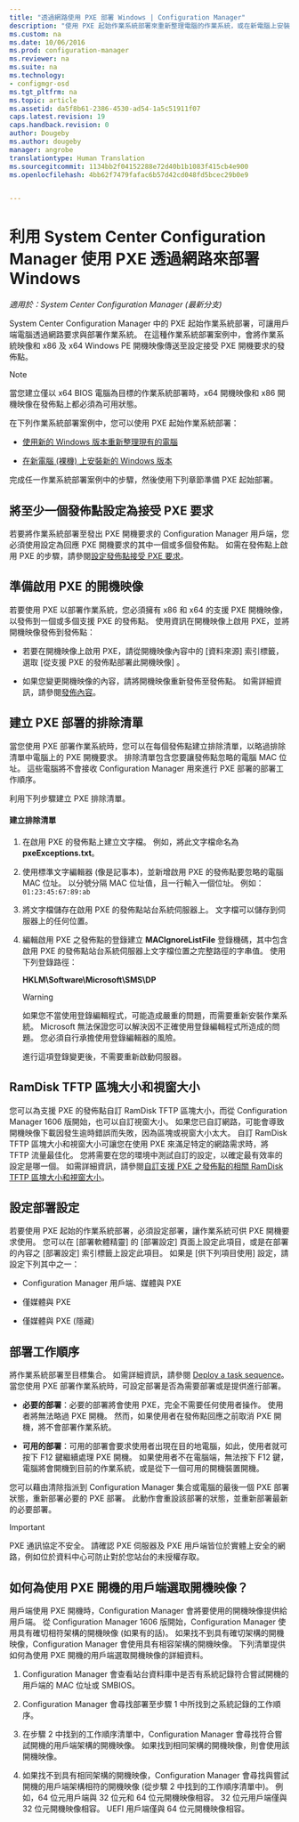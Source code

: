 ```yaml
---
title: "透過網路使用 PXE 部署 Windows | Configuration Manager"
description: "使用 PXE 起始作業系統部署來重新整理電腦的作業系統，或在新電腦上安裝新的 Windows 版本。"
ms.custom: na
ms.date: 10/06/2016
ms.prod: configuration-manager
ms.reviewer: na
ms.suite: na
ms.technology:
- configmgr-osd
ms.tgt_pltfrm: na
ms.topic: article
ms.assetid: da5f8b61-2386-4530-ad54-1a5c51911f07
caps.latest.revision: 19
caps.handback.revision: 0
author: Dougeby
ms.author: dougeby
manager: angrobe
translationtype: Human Translation
ms.sourcegitcommit: 1134bb2f04152288e72d40b1b1083f415cb4e900
ms.openlocfilehash: 4bb62f7479fafac6b57d42cd048fd5bcec29b0e9


---
```

# <a name="use-pxe-to-deploy-windows-over-the-network-with-system-center-configuration-manager"></a>利用 System Center Configuration Manager 使用 PXE 透過網路來部署 Windows

*適用於：System Center Configuration Manager (最新分支)*

System Center Configuration Manager 中的 PXE 起始作業系統部署，可讓用戶端電腦透過網路要求與部署作業系統。 在這種作業系統部署案例中，會將作業系統映像和 x86 及 x64 Windows PE 開機映像傳送至設定接受 PXE 開機要求的發佈點。  

> [!NOTE]  
>  當您建立僅以 x64 BIOS 電腦為目標的作業系統部署時，x64 開機映像和 x86 開機映像在發佈點上都必須為可用狀態。  

 在下列作業系統部署案例中，您可以使用 PXE 起始作業系統部署：  

-   [使用新的 Windows 版本重新整理現有的電腦](refresh-an-existing-computer-with-a-new-version-of-windows.md)  

-   [在新電腦 (裸機) 上安裝新的 Windows 版本](install-new-windows-version-new-computer-bare-metal.md)  

 完成任一作業系統部署案例中的步驟，然後使用下列章節準備 PXE 起始部署。  

##  <a name="a-namebkmkconfigurea-configure-at-least-one-distribution-point-to-accept-pxe-requests"></a><a name="BKMK_Configure"></a> 將至少一個發佈點設定為接受 PXE 要求  
 若要將作業系統部署至發出 PXE 開機要求的 Configuration Manager 用戶端，您必須使用設定為回應 PXE 開機要求的其中一個或多個發佈點。  如需在發佈點上啟用 PXE 的步驟，請參閱[設定發佈點接受 PXE 要求](../get-started/prepare-site-system-roles-for-operating-system-deployments.md#BKMK_PXEDistributionPoint)。  

## <a name="prepare-a-pxe-enabled-boot-image"></a>準備啟用 PXE 的開機映像  
 若要使用 PXE 以部署作業系統，您必須擁有 x86 和 x64 的支援 PXE 開機映像，以發佈到一個或多個支援 PXE 的發佈點。 使用資訊在開機映像上啟用 PXE，並將開機映像發佈到發佈點：  

-   若要在開機映像上啟用 PXE，請從開機映像內容中的 [資料來源]   索引標籤，選取 [從支援 PXE 的發佈點部署此開機映像]  。  

-   如果您變更開機映像的內容，請將開機映像重新發佈至發佈點。 如需詳細資訊，請參閱[發佈內容](../../core/servers/deploy/configure/deploy-and-manage-content.md#a-namebkmkdistributea-distribute-content)。  

##  <a name="a-namebkmkpxeexclusionlista-create-an-exclusion-list-for-pxe-deployments"></a><a name="BKMK_PXEExclusionList"></a> 建立 PXE 部署的排除清單  
 當您使用 PXE 部署作業系統時，您可以在每個發佈點建立排除清單，以略過排除清單中電腦上的 PXE 開機要求。 排除清單包含您要讓發佈點忽略的電腦 MAC 位址。 這些電腦將不會接收 Configuration Manager 用來進行 PXE 部署的部署工作順序。  

 利用下列步驟建立 PXE 排除清單。  

#### <a name="to-create-the-exclusion-list"></a>建立排除清單  

1.  在啟用 PXE 的發佈點上建立文字檔。 例如，將此文字檔命名為 **pxeExceptions.txt**。  

2.  使用標準文字編輯器 (像是記事本)，並新增啟用 PXE 的發佈點要忽略的電腦 MAC 位址。 以分號分隔 MAC 位址值，且一行輸入一個位址。 例如： `01:23:45:67:89:ab`  

3.  將文字檔儲存在啟用 PXE 的發佈點站台系統伺服器上。 文字檔可以儲存到伺服器上的任何位置。  

4.  編輯啟用 PXE 之發佈點的登錄建立 **MACIgnoreListFile** 登錄機碼，其中包含啟用 PXE 的發佈點站台系統伺服器上文字檔位置之完整路徑的字串值。 使用下列登錄路徑：  

     **HKLM\Software\Microsoft\SMS\DP**  

    > [!WARNING]  
    >  如果您不當使用登錄編輯程式，可能造成嚴重的問題，而需要重新安裝作業系統。 Microsoft 無法保證您可以解決因不正確使用登錄編輯程式所造成的問題。 您必須自行承擔使用登錄編輯器的風險。  

     進行這項登錄變更後，不需要重新啟動伺服器。  

##  <a name="a-namebkmkramdisktftparamdisk-tftp-block-size-and-window-size"></a><a name="BKMK_RamDiskTFTP"></a>RamDisk TFTP 區塊大小和視窗大小  
您可以為支援 PXE 的發佈點自訂 RamDisk TFTP 區塊大小，而從 Configuration Manager 1606 版開始，也可以自訂視窗大小。 如果您已自訂網路，可能會導致開機映像下載因發生逾時錯誤而失敗，因為區塊或視窗大小太大。 自訂 RamDisk TFTP 區塊大小和視窗大小可讓您在使用 PXE 來滿足特定的網路需求時，將 TFTP 流量最佳化。 您將需要在您的環境中測試自訂的設定，以確定最有效率的設定是哪一個。 如需詳細資訊，請參閱[自訂支援 PXE 之發佈點的相關 RamDisk TFTP 區塊大小和視窗大小](../get-started/prepare-site-system-roles-for-operating-system-deployments.md#BKMK_RamDiskTFTP)。

## <a name="configure-deployment-settings"></a>設定部署設定  
 若要使用 PXE 起始的作業系統部署，必須設定部署，讓作業系統可供 PXE 開機要求使用。 您可以在 [部署軟體精靈] 的 [部署設定]  頁面上設定此項目，或是在部署的內容之 [部署設定]  索引標籤上設定此項目。  如果是 [供下列項目使用]  設定，請設定下列其中之一：  

-   Configuration Manager 用戶端、媒體與 PXE  

-   僅媒體與 PXE  

-   僅媒體與 PXE (隱藏)  

##  <a name="a-namebkmkdeploya-deploy-the-task-sequence"></a><a name="BKMK_Deploy"></a> 部署工作順序  
 將作業系統部署至目標集合。 如需詳細資訊，請參閱 [Deploy a task sequence](manage-task-sequences-to-automate-tasks.md#BKMK_DeployTS)。 當您使用 PXE 部署作業系統時，可設定部署是否為需要部署或是提供進行部署。  

-   **必要的部署**：必要的部署將會使用 PXE，完全不需要任何使用者操作。 使用者將無法略過 PXE 開機。 然而，如果使用者在發佈點回應之前取消 PXE 開機，將不會部署作業系統。  

-   **可用的部署**：可用的部署會要求使用者出現在目的地電腦，如此，使用者就可按下 F12 鍵繼續處理 PXE 開機。 如果使用者不在電腦端，無法按下 F12 鍵，電腦將會開機到目前的作業系統，或是從下一個可用的開機裝置開機。  

 您可以藉由清除指派到 Configuration Manager 集合或電腦的最後一個 PXE 部署狀態，重新部署必要的 PXE 部署。 此動作會重設該部署的狀態，並重新部署最新的必要部署。  

> [!IMPORTANT]  
>  PXE 通訊協定不安全。 請確認 PXE 伺服器及 PXE 用戶端皆位於實體上安全的網路，例如位於資料中心可防止對於您站台的未授權存取。  

##  <a name="how-is-the-boot-image-selected-for-clients-booting-with-pxe"></a>如何為使用 PXE 開機的用戶端選取開機映像？
用戶端使用 PXE 開機時，Configuration Manager 會將要使用的開機映像提供給用戶端。 從 Configuration Manager 1606 版開始，Configuration Manager 使用具有確切相符架構的開機映像 (如果有的話)。 如果找不到具有確切架構的開機映像，Configuration Manager 會使用具有相容架構的開機映像。 下列清單提供如何為使用 PXE 開機的用戶端選取開機映像的詳細資料。
1. Configuration Manager 會查看站台資料庫中是否有系統記錄符合嘗試開機的用戶端的 MAC 位址或 SMBIOS。
2. Configuration Manager 會尋找部署至步驟 1 中所找到之系統記錄的工作順序。
3. 在步驟 2 中找到的工作順序清單中，Configuration Manager 會尋找符合嘗試開機的用戶端架構的開機映像。 如果找到相同架構的開機映像，則會使用該開機映像。

4. 如果找不到具有相同架構的開機映像，Configuration Manager 會尋找與嘗試開機的用戶端架構相符的開機映像 (從步驟 2 中找到的工作順序清單中)。 例如，64 位元用戶端與 32 位元和 64 位元開機映像相容。 32 位元用戶端僅與 32 位元開機映像相容。 UEFI 用戶端僅與 64 位元開機映像相容。



<!--HONumber=Nov16_HO1-->


